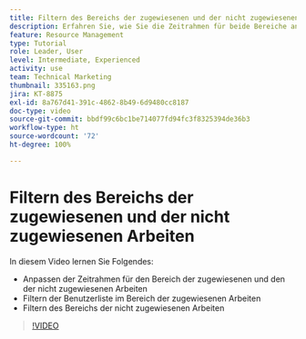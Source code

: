 ```yaml
---
title: Filtern des Bereichs der zugewiesenen und der nicht zugewiesenen Arbeiten
description: Erfahren Sie, wie Sie die Zeitrahmen für beide Bereiche anpassen und wie Sie die Benutzerliste im Bereich der zugewiesenen Arbeiten sowie den Bereich der nicht zugewiesenen Arbeiten filtern.
feature: Resource Management
type: Tutorial
role: Leader, User
level: Intermediate, Experienced
activity: use
team: Technical Marketing
thumbnail: 335163.png
jira: KT-8875
exl-id: 8a767d41-391c-4862-8b49-6d9480cc8187
doc-type: video
source-git-commit: bbdf99c6bc1be714077fd94fc3f8325394de36b3
workflow-type: ht
source-wordcount: '72'
ht-degree: 100%

---
```


# Filtern des Bereichs der zugewiesenen und der nicht zugewiesenen Arbeiten

In diesem Video lernen Sie Folgendes:

* Anpassen der Zeitrahmen für den Bereich der zugewiesenen und den der nicht zugewiesenen Arbeiten
* Filtern der Benutzerliste im Bereich der zugewiesenen Arbeiten
* Filtern des Bereichs der nicht zugewiesenen Arbeiten

>[!VIDEO](https://video.tv.adobe.com/v/335163/?quality=12&learn=on&enablevpops=1)
